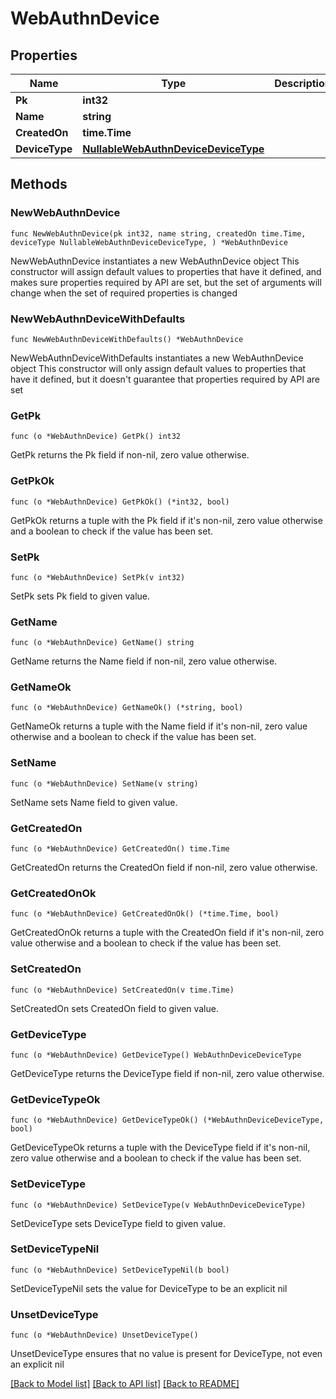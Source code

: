 # WebAuthnDevice

## Properties

Name | Type | Description | Notes
------------ | ------------- | ------------- | -------------
**Pk** | **int32** |  | [readonly] 
**Name** | **string** |  | 
**CreatedOn** | **time.Time** |  | [readonly] 
**DeviceType** | [**NullableWebAuthnDeviceDeviceType**](WebAuthnDeviceDeviceType.md) |  | 

## Methods

### NewWebAuthnDevice

`func NewWebAuthnDevice(pk int32, name string, createdOn time.Time, deviceType NullableWebAuthnDeviceDeviceType, ) *WebAuthnDevice`

NewWebAuthnDevice instantiates a new WebAuthnDevice object
This constructor will assign default values to properties that have it defined,
and makes sure properties required by API are set, but the set of arguments
will change when the set of required properties is changed

### NewWebAuthnDeviceWithDefaults

`func NewWebAuthnDeviceWithDefaults() *WebAuthnDevice`

NewWebAuthnDeviceWithDefaults instantiates a new WebAuthnDevice object
This constructor will only assign default values to properties that have it defined,
but it doesn't guarantee that properties required by API are set

### GetPk

`func (o *WebAuthnDevice) GetPk() int32`

GetPk returns the Pk field if non-nil, zero value otherwise.

### GetPkOk

`func (o *WebAuthnDevice) GetPkOk() (*int32, bool)`

GetPkOk returns a tuple with the Pk field if it's non-nil, zero value otherwise
and a boolean to check if the value has been set.

### SetPk

`func (o *WebAuthnDevice) SetPk(v int32)`

SetPk sets Pk field to given value.


### GetName

`func (o *WebAuthnDevice) GetName() string`

GetName returns the Name field if non-nil, zero value otherwise.

### GetNameOk

`func (o *WebAuthnDevice) GetNameOk() (*string, bool)`

GetNameOk returns a tuple with the Name field if it's non-nil, zero value otherwise
and a boolean to check if the value has been set.

### SetName

`func (o *WebAuthnDevice) SetName(v string)`

SetName sets Name field to given value.


### GetCreatedOn

`func (o *WebAuthnDevice) GetCreatedOn() time.Time`

GetCreatedOn returns the CreatedOn field if non-nil, zero value otherwise.

### GetCreatedOnOk

`func (o *WebAuthnDevice) GetCreatedOnOk() (*time.Time, bool)`

GetCreatedOnOk returns a tuple with the CreatedOn field if it's non-nil, zero value otherwise
and a boolean to check if the value has been set.

### SetCreatedOn

`func (o *WebAuthnDevice) SetCreatedOn(v time.Time)`

SetCreatedOn sets CreatedOn field to given value.


### GetDeviceType

`func (o *WebAuthnDevice) GetDeviceType() WebAuthnDeviceDeviceType`

GetDeviceType returns the DeviceType field if non-nil, zero value otherwise.

### GetDeviceTypeOk

`func (o *WebAuthnDevice) GetDeviceTypeOk() (*WebAuthnDeviceDeviceType, bool)`

GetDeviceTypeOk returns a tuple with the DeviceType field if it's non-nil, zero value otherwise
and a boolean to check if the value has been set.

### SetDeviceType

`func (o *WebAuthnDevice) SetDeviceType(v WebAuthnDeviceDeviceType)`

SetDeviceType sets DeviceType field to given value.


### SetDeviceTypeNil

`func (o *WebAuthnDevice) SetDeviceTypeNil(b bool)`

 SetDeviceTypeNil sets the value for DeviceType to be an explicit nil

### UnsetDeviceType
`func (o *WebAuthnDevice) UnsetDeviceType()`

UnsetDeviceType ensures that no value is present for DeviceType, not even an explicit nil

[[Back to Model list]](../README.md#documentation-for-models) [[Back to API list]](../README.md#documentation-for-api-endpoints) [[Back to README]](../README.md)


